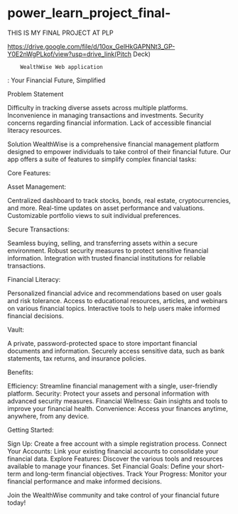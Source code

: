 # power_learn_project_final-
THIS IS MY FINAL PROJECT AT PLP

https://drive.google.com/file/d/10ox_GelHkGAPNNt3_GP-Y0E2nWgPLkof/view?usp=drive_link(Pitch Deck)

        WealthWise Web application

: Your Financial Future, Simplified

Problem Statement

Difficulty in tracking diverse assets across multiple platforms.
Inconvenience in managing transactions and investments.
Security concerns regarding financial information.
Lack of accessible financial literacy resources.


Solution
WealthWise is a comprehensive financial management platform designed to empower individuals to take control of their financial future. Our app offers a suite of features to simplify complex financial tasks:

Core Features:

Asset Management:

Centralized dashboard to track stocks, bonds, real estate, cryptocurrencies, and more.
Real-time updates on asset performance and valuations.
Customizable portfolio views to suit individual preferences.


Secure Transactions:

Seamless buying, selling, and transferring assets within a secure environment.
Robust security measures to protect sensitive financial information.
Integration with trusted financial institutions for reliable transactions.


Financial Literacy:

Personalized financial advice and recommendations based on user goals and risk tolerance.
Access to educational resources, articles, and webinars on various financial topics.
Interactive tools to help users make informed financial decisions.


Vault:

A private, password-protected space to store important financial documents and information.
Securely access sensitive data, such as bank statements, tax returns, and insurance policies.


Benefits:

Efficiency: Streamline financial management with a single, user-friendly platform.
Security: Protect your assets and personal information with advanced security measures.
Financial Wellness: Gain insights and tools to improve your financial health.
Convenience: Access your finances anytime, anywhere, from any device.


Getting Started:

Sign Up: Create a free account with a simple registration process.
Connect Your Accounts: Link your existing financial accounts to consolidate your financial data.
Explore Features: Discover the various tools and resources available to manage your finances.
Set Financial Goals: Define your short-term and long-term financial objectives.
Track Your Progress: Monitor your financial performance and make informed decisions.

Join the WealthWise community and take control of your financial future today!
